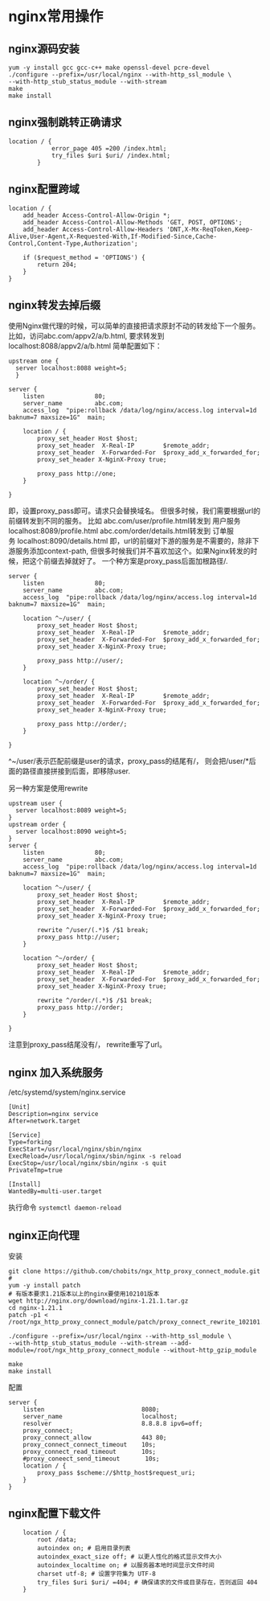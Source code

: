 # nginx常用操作
## nginx源码安装
```shell
yum -y install gcc gcc-c++ make openssl-devel pcre-devel
./configure --prefix=/usr/local/nginx --with-http_ssl_module \
--with-http_stub_status_module --with-stream
make
make install 
```

## nginx强制跳转正确请求
```shell
location / {
            error_page 405 =200 /index.html;
            try_files $uri $uri/ /index.html;
        }
```

## nginx配置跨域
```shell
location / {  
    add_header Access-Control-Allow-Origin *;
    add_header Access-Control-Allow-Methods 'GET, POST, OPTIONS';
    add_header Access-Control-Allow-Headers 'DNT,X-Mx-ReqToken,Keep-Alive,User-Agent,X-Requested-With,If-Modified-Since,Cache-Control,Content-Type,Authorization';

    if ($request_method = 'OPTIONS') {
        return 204;
    }
} 
```

## nginx转发去掉后缀
使用Nginx做代理的时候，可以简单的直接把请求原封不动的转发给下一个服务。
比如，访问abc.com/appv2/a/b.html, 要求转发到localhost:8088/appv2/a/b.html
简单配置如下：
```nginx
upstream one {
  server localhost:8088 weight=5;
  }

server {
    listen              80;
    server_name         abc.com;
    access_log  "pipe:rollback /data/log/nginx/access.log interval=1d baknum=7 maxsize=1G"  main;

    location / {
        proxy_set_header Host $host;
        proxy_set_header  X-Real-IP        $remote_addr;
        proxy_set_header  X-Forwarded-For  $proxy_add_x_forwarded_for;
        proxy_set_header X-NginX-Proxy true;

        proxy_pass http://one;
    }

}
```
即，设置proxy_pass即可。请求只会替换域名。
但很多时候，我们需要根据url的前缀转发到不同的服务。
比如
abc.com/user/profile.html转发到 用户服务localhost:8089/profile.html
abc.com/order/details.html转发到 订单服务 localhost:8090/details.html
即，url的前缀对下游的服务是不需要的，除非下游服务添加context-path, 但很多时候我们并不喜欢加这个。如果Nginx转发的时候，把这个前缀去掉就好了。
一个种方案是proxy_pass后面加根路径/.
```nginx
server {
    listen              80;
    server_name         abc.com;
    access_log  "pipe:rollback /data/log/nginx/access.log interval=1d baknum=7 maxsize=1G"  main;

    location ^~/user/ {
        proxy_set_header Host $host;
        proxy_set_header  X-Real-IP        $remote_addr;
        proxy_set_header  X-Forwarded-For  $proxy_add_x_forwarded_for;
        proxy_set_header X-NginX-Proxy true;

        proxy_pass http://user/;
    }

    location ^~/order/ {
        proxy_set_header Host $host;
        proxy_set_header  X-Real-IP        $remote_addr;
        proxy_set_header  X-Forwarded-For  $proxy_add_x_forwarded_for;
        proxy_set_header X-NginX-Proxy true;

        proxy_pass http://order/;
    }

}
```
^~/user/表示匹配前缀是user的请求，proxy_pass的结尾有/， 则会把/user/*后面的路径直接拼接到后面，即移除user.


另一种方案是使用rewrite
```nginx
upstream user {
  server localhost:8089 weight=5;
}
upstream order {
  server localhost:8090 weight=5;
}
server {
    listen              80;
    server_name         abc.com;
    access_log  "pipe:rollback /data/log/nginx/access.log interval=1d baknum=7 maxsize=1G"  main;

    location ^~/user/ {
        proxy_set_header Host $host;
        proxy_set_header  X-Real-IP        $remote_addr;
        proxy_set_header  X-Forwarded-For  $proxy_add_x_forwarded_for;
        proxy_set_header X-NginX-Proxy true;

        rewrite ^/user/(.*)$ /$1 break;
        proxy_pass http://user;
    }

    location ^~/order/ {
        proxy_set_header Host $host;
        proxy_set_header  X-Real-IP        $remote_addr;
        proxy_set_header  X-Forwarded-For  $proxy_add_x_forwarded_for;
        proxy_set_header X-NginX-Proxy true;

        rewrite ^/order/(.*)$ /$1 break;
        proxy_pass http://order;
    }

}
```
注意到proxy_pass结尾没有/， rewrite重写了url。


## nginx 加入系统服务
/etc/systemd/system/nginx.service
```shell
[Unit]
Description=nginx service
After=network.target

[Service]
Type=forking
ExecStart=/usr/local/nginx/sbin/nginx
ExecReload=/usr/local/nginx/sbin/nginx -s reload
ExecStop=/usr/local/nginx/sbin/nginx -s quit
PrivateTmp=true

[Install]
WantedBy=multi-user.target
```
执行命令 `systemctl daemon-reload`

## nginx正向代理
安装
```shell
git clone https://github.com/chobits/ngx_http_proxy_connect_module.git
#
yum -y install patch
# 有版本要求1.21版本以上的nginx要使用102101版本
wget http://nginx.org/download/nginx-1.21.1.tar.gz
cd nginx-1.21.1
patch -p1 < /root/ngx_http_proxy_connect_module/patch/proxy_connect_rewrite_102101.patch

./configure --prefix=/usr/local/nginx --with-http_ssl_module \
--with-http_stub_status_module --with-stream --add-module=/root/ngx_http_proxy_connect_module --without-http_gzip_module

make
make install
```

配置
```nginx
server {
    listen                           8080;
    server_name                      localhost;
    resolver                         8.8.8.8 ipv6=off;
    proxy_connect;
    proxy_connect_allow              443 80;
    proxy_connect_connect_timeout    10s;
    proxy_connect_read_timeout       10s;
    #proxy_coneect_send_timeout       10s;
    location / {
        proxy_pass $scheme://$http_host$request_uri;
    }
}
```

## nginx配置下载文件
```nginx
    location / {
        root /data;
        autoindex on; # 启用目录列表
        autoindex_exact_size off; # 以更人性化的格式显示文件大小
        autoindex_localtime on; # 以服务器本地时间显示文件时间
        charset utf-8; # 设置字符集为 UTF-8
        try_files $uri $uri/ =404; # 确保请求的文件或目录存在，否则返回 404
    }
```

